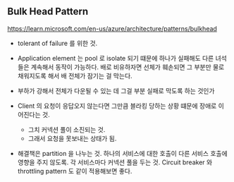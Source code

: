 ##  Bulk Head Pattern

https://learn.microsoft.com/en-us/azure/architecture/patterns/bulkhead

- tolerant of failure 를 위한 것.
- Application element 는 pool 로 isolate 되기 떄문에 하나가 실패해도 다른 녀석들은 계속해서 동작이 가능하다.
  배로 비유하자면 선체가 훼손되면 그 부분만 물로 채워지도록 해서 배 전체가 잠기는 걸 막는다.

- 부하가 강해서 전체가 다운될 수 있는 데 그걸 부분 실패로 막도록 하는 것인가
- Client 의 요청이 응답오지 않는다면 그만큼 블라킹 당하는 상황 떄문에 장애로 이어진다는 것.
    - 그치 커넥션 풀이 소진되는 것.
    - 그래서 요청을 못보내는 상태가 됨.

- 해결책은 partition 을 나누는 것. 하나의 서비스에 대한 호출이 다른 서비스 호출에 영향을 주지 않도록. 각 서비스마다 커넥션 풀을 두는 것.
  Circuit breaker 와 throttling pattern 도 같이 적용해보면 좋다.
